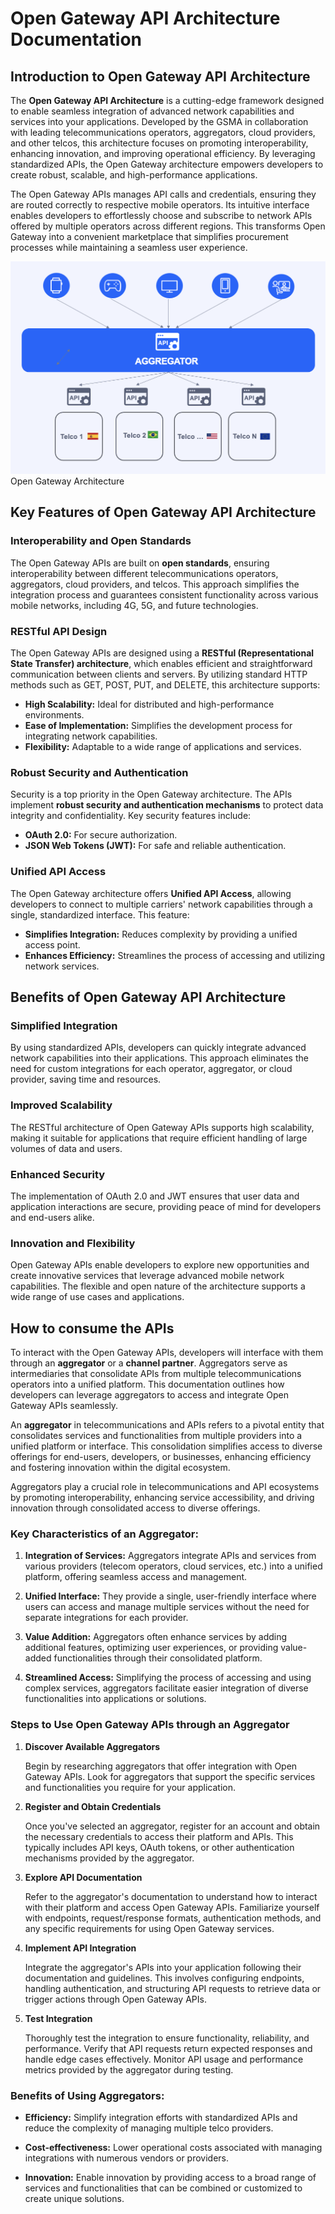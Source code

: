 # Open Gateway API Architecture Documentation

## Introduction to Open Gateway API Architecture

The **Open Gateway API Architecture** is a cutting-edge framework designed to enable seamless integration of advanced network capabilities and services into your applications. Developed by the GSMA in collaboration with leading telecommunications operators, aggregators, cloud providers, and other telcos, this architecture focuses on promoting interoperability, enhancing innovation, and improving operational efficiency. By leveraging standardized APIs, the Open Gateway architecture empowers developers to create robust, scalable, and high-performance applications.

The Open Gateway APIs manages API calls and credentials, ensuring they are routed correctly to respective mobile operators. Its intuitive interface enables developers to effortlessly choose and subscribe to network APIs offered by multiple operators across different regions. This transforms Open Gateway into a convenient marketplace that simplifies procurement processes while maintaining a seamless user experience.


![Open Gateway Architecture](images/architecture.png) Open Gateway Architecture


## Key Features of Open Gateway API Architecture

### Interoperability and Open Standards

The Open Gateway APIs are built on **open standards**, ensuring interoperability between different telecommunications operators, aggregators, cloud providers, and telcos. This approach simplifies the integration process and guarantees consistent functionality across various mobile networks, including 4G, 5G, and future technologies.

### RESTful API Design

The Open Gateway APIs are designed using a **RESTful (Representational State Transfer) architecture**, which enables efficient and straightforward communication between clients and servers. By utilizing standard HTTP methods such as GET, POST, PUT, and DELETE, this architecture supports:

- **High Scalability:** Ideal for distributed and high-performance environments.
- **Ease of Implementation:** Simplifies the development process for integrating network capabilities.
- **Flexibility:** Adaptable to a wide range of applications and services.

### Robust Security and Authentication

Security is a top priority in the Open Gateway architecture. The APIs implement **robust security and authentication mechanisms** to protect data integrity and confidentiality. Key security features include:

- **OAuth 2.0:** For secure authorization.
- **JSON Web Tokens (JWT):** For safe and reliable authentication.

### Unified API Access

The Open Gateway architecture offers **Unified API Access**, allowing developers to connect to multiple carriers' network capabilities through a single, standardized interface. This feature:

- **Simplifies Integration:** Reduces complexity by providing a unified access point.
- **Enhances Efficiency:** Streamlines the process of accessing and utilizing network services.

## Benefits of Open Gateway API Architecture

### Simplified Integration

By using standardized APIs, developers can quickly integrate advanced network capabilities into their applications. This approach eliminates the need for custom integrations for each operator, aggregator, or cloud provider, saving time and resources.

### Improved Scalability

The RESTful architecture of Open Gateway APIs supports high scalability, making it suitable for applications that require efficient handling of large volumes of data and users.

### Enhanced Security

The implementation of OAuth 2.0 and JWT ensures that user data and application interactions are secure, providing peace of mind for developers and end-users alike.

### Innovation and Flexibility

Open Gateway APIs enable developers to explore new opportunities and create innovative services that leverage advanced mobile network capabilities. The flexible and open nature of the architecture supports a wide range of use cases and applications.

## How to consume the APIs

To interact with the Open Gateway APIs, developers will interface with them through an **aggregator** or a **channel partner**. Aggregators serve as intermediaries that consolidate APIs from multiple telecommunications operators into a unified platform. This documentation outlines how developers can leverage aggregators to access and integrate Open Gateway APIs seamlessly.

An **aggregator** in telecommunications and APIs refers to a pivotal entity that consolidates services and functionalities from multiple providers into a unified platform or interface. This consolidation simplifies access to diverse offerings for end-users, developers, or businesses, enhancing efficiency and fostering innovation within the digital ecosystem.

Aggregators play a crucial role in telecommunications and API ecosystems by promoting interoperability, enhancing service accessibility, and driving innovation through consolidated access to diverse offerings.


### Key Characteristics of an Aggregator:

1. **Integration of Services:** Aggregators integrate APIs and services from various providers (telecom operators, cloud services, etc.) into a unified platform, offering seamless access and management.
   
2. **Unified Interface:** They provide a single, user-friendly interface where users can access and manage multiple services without the need for separate integrations for each provider.

3. **Value Addition:** Aggregators often enhance services by adding additional features, optimizing user experiences, or providing value-added functionalities through their consolidated platform.

4. **Streamlined Access:** Simplifying the process of accessing and using complex services, aggregators facilitate easier integration of diverse functionalities into applications or solutions.

### Steps to Use Open Gateway APIs through an Aggregator

1. **Discover Available Aggregators**

   Begin by researching aggregators that offer integration with Open Gateway APIs. Look for aggregators that support the specific services and functionalities you require for your application.

2. **Register and Obtain Credentials**

   Once you've selected an aggregator, register for an account and obtain the necessary credentials to access their platform and APIs. This typically includes API keys, OAuth tokens, or other authentication mechanisms provided by the aggregator.

3. **Explore API Documentation**

   Refer to the aggregator's documentation to understand how to interact with their platform and access Open Gateway APIs. Familiarize yourself with endpoints, request/response formats, authentication methods, and any specific requirements for using Open Gateway services.

4. **Implement API Integration**

   Integrate the aggregator's APIs into your application following their documentation and guidelines. This involves configuring endpoints, handling authentication, and structuring API requests to retrieve data or trigger actions through Open Gateway APIs.

5. **Test Integration**

   Thoroughly test the integration to ensure functionality, reliability, and performance. Verify that API requests return expected responses and handle edge cases effectively. Monitor API usage and performance metrics provided by the aggregator during testing.

### Benefits of Using Aggregators:

- **Efficiency:** Simplify integration efforts with standardized APIs and reduce the complexity of managing multiple telco providers.
  
- **Cost-effectiveness:** Lower operational costs associated with managing integrations with numerous vendors or providers.
  
- **Innovation:** Enable innovation by providing access to a broad range of services and functionalities that can be combined or customized to create unique solutions.

